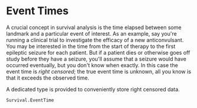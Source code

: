 # Event Times

A crucial concept in survival analysis is the time elapsed between some landmark and
a particular event of interest.
As an example, say you're running a clinical trial to investigate the efficacy of a
new anticonvulsant.
You may be interested in the time from the start of therapy to the first epileptic
seizure for each patient.
But if a patient dies or otherwise goes off study before they have a seizure, you'll
assume that a seizure would have occurred eventually, but you don't know when exactly.
In this case the event time is *right censored*; the true event time is unknown, all
you know is that it exceeds the observed time.

A dedicated type is provided to conveniently store right censored data.

```@docs
Survival.EventTime
```

